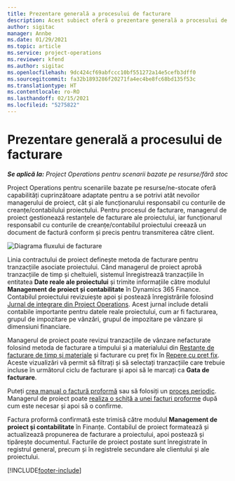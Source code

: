 ```yaml
---
title: Prezentare generală a procesului de facturare
description: Acest subiect oferă o prezentare generală a procesului de facturare în Project Operations pentru scenarii bazate pe resurse/ne-stocate.
author: sigitac
manager: Annbe
ms.date: 01/29/2021
ms.topic: article
ms.service: project-operations
ms.reviewer: kfend
ms.author: sigitac
ms.openlocfilehash: 9dc424cf69abfccc10bf551272a14e5cefb3dff0
ms.sourcegitcommit: fa32b1893286f20271fa4ec4be8fc68bd135f53c
ms.translationtype: HT
ms.contentlocale: ro-RO
ms.lasthandoff: 02/15/2021
ms.locfileid: "5275822"
---
```

# <a name="invoicing-process-overview"></a>Prezentare generală a procesului de facturare

_**Se aplică la:** Project Operations pentru scenarii bazate pe resurse/fără stoc_

Project Operations pentru scenariile bazate pe resurse/ne-stocate oferă capabilități cuprinzătoare adaptate pentru a se potrivi atât nevoilor managerului de proiect, cât și ale funcționarului responsabil cu conturile de creanțe/contabilului proiectului. Pentru procesul de facturare, managerul de proiect gestionează restanțele de facturare ale proiectului, iar funcționarul responsabil cu conturile de creanțe/contabilul proiectului creează un document de factură conform și precis pentru transmiterea către client.

![Diagrama fluxului de facturare](./media/invoicing-flow.png)

Linia contractului de proiect definește metoda de facturare pentru tranzacțiile asociate proiectului. Când managerul de proiect aprobă tranzacțiile de timp și cheltuieli, sistemul înregistrează tranzacțiile în entitatea **Date reale ale proiectului** și trimite informațiile către modulul **Management de proiect și contabilitate** în Dynamics 365 Finance. Contabilul proiectului revizuiește apoi și postează înregistrările folosind [Jurnal de integrare din Project Operations](../project-accounting/project-operations-integration-journal.md). Acest jurnal include detalii contabile importante pentru datele reale proiectului, cum ar fi facturarea, grupul de impozitare pe vânzări, grupul de impozitare pe vânzare și dimensiuni financiare.

Managerul de proiect poate revizui tranzacțiile de vânzare nefacturate folosind metoda de facturare a timpului și a materialului din [Restanțe de facturare de timp și materiale](../proforma-invoicing/manage-billing-backlog.md#time-and-material-billing-backlog) și facturare cu preț fix în [Repere cu preț fix](../proforma-invoicing/manage-billing-backlog.md#fixed-price-milestones). Aceste vizualizări vă permit să filtrați și să selectați tranzacțiile care trebuie incluse în următorul ciclu de facturare și apoi să le marcați ca **Gata de facturare**.

Puteți [crea manual o factură proformă](../proforma-invoicing/create-manual-proforma-invoice.md) sau să folosiți un [proces periodic](../proforma-invoicing/configure-automated-invoice-creation.md). Managerul de proiect poate [realiza o schiță a unei facturi proforme](../proforma-invoicing/manage-proforma-invoice.md) după cum este necesar și apoi să o confirme.

Factura proformă confirmată este trimisă către modulul **Management de proiect și contabilitate** în Finanțe. Contabilul de proiect formatează și actualizează propunerea de facturare a proiectului, apoi postează și tipărește documentul. Facturile de proiect postate sunt înregistrate în registrul general, precum și în registrele secundare ale clientului și ale proiectului.


[!INCLUDE[footer-include](../includes/footer-banner.md)]